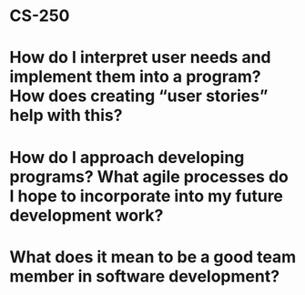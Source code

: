 # CS-250

# How do I interpret user needs and implement them into a program? How does creating “user stories” help with this?


# How do I approach developing programs? What agile processes do I hope to incorporate into my future development work?


# What does it mean to be a good team member in software development?
